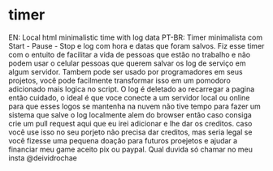 # timer
EN: Local html minimalistic time with log data
PT-BR:
Timer minimalista com Start - Pause - Stop e log com hora e datas que foram salvos.
Fiz esse timer com o entuito de facilitar a vida de pessoas que estão no trabalho e não podem usar o celular
pessoas que querem salvar os log de serviço em algum servidor.
Tambem pode ser usado por programadores em seus projetos, você pode facilmente transformar isso em um pomodoro adicionado mais logica no script.
O log é deletado ao recarregar a pagina então cuidado, o ideal é que voce conecte a um servidor local ou online para que esses logos se mantenha na nuvem
não tive tempo para fazer um sistema que salve o log localmente alem do browser então caso consiga crie um pull request aqui que eu irei adicionar e lhe dar os creditos.
caso você use isso no seu porjeto não precisa dar creditos, mas seria legal se você fizesse uma pequena doação para futuros proejetos e ajudar a financiar meu game
aceito pix ou paypal. Qual duvida só chamar no meu insta @deividrochae
